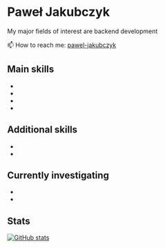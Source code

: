 # Paweł Jakubczyk
My major fields of interest are backend development

📫 How to reach me: [pawel-jakubczyk]()

## Main skills 
* 
* 
* 
* 

## Additional skills
* 
* 

## Currently investigating 
* 
* 

## Stats

[![GitHub stats](https://github-readme-stats.vercel.app/api?username=PawelJakubczyk)](https://github.com/PawelJakubczyk/github-readme-stats)

